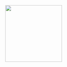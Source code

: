 <div>
  <a href="https://github.com/ChristianSilvaPaz">
  <img height="180em" src="[![Top Langs](https://github-readme-stats-git-masterrstaa-rickstaa.vercel.app/api/top-langs/?username=ChristianSilvaPaz)]          (https://github.com/ChristianSilvaPaz/github-readme-stats)"/>
</div>
